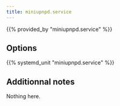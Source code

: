 ```yaml
---
title: miniupnpd.service
---
```


{{% provided_by "miniupnpd.service" %}}

## Options

{{% systemd_unit "miniupnpd.service" %}}

## Additionnal notes

Nothing here.